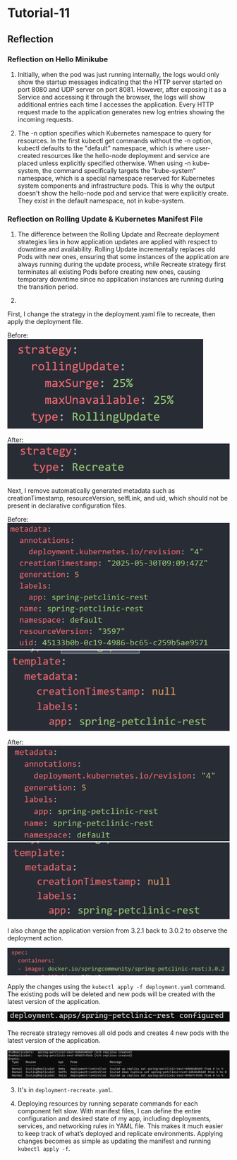# Tutorial-11

## Reflection

### Reflection on Hello Minikube

1. Initially, when the pod was just running internally, the logs would only show the startup messages indicating that the HTTP server started on port 8080 and UDP server on port 8081. However, after exposing it as a Service and accessing it through the browser, the logs will show additional entries each time I accesses the application. Every HTTP request made to the application generates new log entries showing the incoming requests.

2. The -n option specifies which Kubernetes namespace to query for resources. In the first kubectl get commands without the -n option, kubectl defaults to the "default" namespace, which is where user-created resources like the hello-node deployment and service are placed unless explicitly specified otherwise. When using -n kube-system, the command specifically targets the "kube-system" namespace, which is a special namespace reserved for Kubernetes system components and infrastructure pods. This is why the output doesn't show the hello-node pod and service that were explicitly create. They exist in the default namespace, not in kube-system.

### Reflection on Rolling Update & Kubernetes Manifest File

1. The difference between the Rolling Update and Recreate deployment strategies lies in how application updates are applied with respect to downtime and availability. Rolling Update incrementally replaces old Pods with new ones, ensuring that some instances of the application are always running during the update process, while Recreate strategy first terminates all existing Pods before creating new ones, causing temporary downtime since no application instances are running during the transition period.

2. 
First, I change the strategy in the deployment.yaml file to recreate, then apply the deployment file.

Before:<br>
![](assets/strategy-before.png)<br>

After:<br>
![](assets/strategy-after.png)<br>

Next, I remove automatically generated metadata such as creationTimestamp, resourceVersion, selfLink, and uid, which should not be present in declarative configuration files.

Before:<br>
![](assets/metadata-before.png)<br>
![](assets/template-before.png)<br>

After:<br>
![](assets/metadata-after.png)<br>
![](assets/template-after.png)<br>

I also change the application version from 3.2.1 back to 3.0.2 to observe the deployment action.

![](assets/image-version.png)<br>

Apply the changes using the `kubectl apply -f deployment.yaml` command. The existing pods will be deleted and new pods will be created with the latest version of the application.

![](assets/recreate.png)<br>

The recreate strategy removes all old pods and creates 4 new pods with the latest version of the application.

![](assets/logs.png)<br>

3. It's in `deployment-recreate.yaml`.

4. Deploying resources by running separate commands for each component felt slow. With manifest files, I can define the entire configuration and desired state of my app, including deployments, services, and networking rules in YAML file. This makes it much easier to keep track of what’s deployed and replicate environments. Applying changes becomes as simple as updating the manifest and running `kubectl apply -f`.
